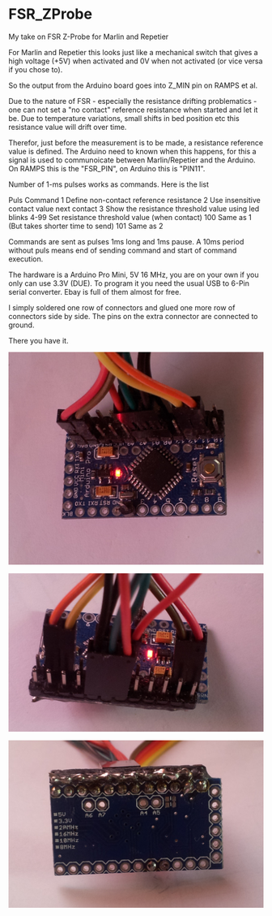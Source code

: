 # FSR_ZProbe
My take on FSR Z-Probe for Marlin and Repetier

For Marlin and Repetier this looks just like a
mechanical switch that gives a high voltage (+5V)
when activated and 0V when not activated (or
vice versa if you chose to).

So the output from the Arduino board goes into
Z_MIN pin on RAMPS et al.

Due to the nature of FSR - especially the resistance
drifting problematics - one can not set a "no contact"
reference resistance when started and let it be. 
Due to temperature variations, small shifts in 
bed position etc this resistance value will drift
over time.

Therefor, just before the measurement is to be made,
a resistance reference value is defined.
The Arduino need to known when this happens,
for this a signal is used to communoicate
between Marlin/Repetier and the Arduino.
On RAMPS this is the "FSR_PIN", on Arduino
this is "PIN11".

Number of 1-ms pulses works as commands. Here is the list

Puls   Command
1      Define non-contact reference resistance
2      Use insensitive contact value next contact
3      Show the resistance threshold value using led blinks
4-99   Set resistance threshold value (when contact)
100    Same as 1 (But takes shorter time to send)
101    Same as 2

Commands are sent as pulses 1ms long and 1ms pause.
A 10ms period without puls means end of sending
command and start of command execution.

The hardware is a Arduino Pro Mini, 5V 16 MHz,
you are on your own if you only can use 3.3V (DUE).
To program it you need the usual USB to 6-Pin serial
converter. Ebay is full of them almost for free.

I simply soldered one row of connectors and glued
one more row of connectors side by side. The pins
on the extra connector are connected to ground.

There you have it.


![](FSR-1.png)

![](FSR-2.png)

![](FSR-3.png)
